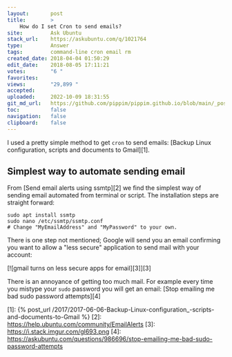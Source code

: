 ```yaml
---
layout:       post
title:        >
    How do I set Cron to send emails?
site:         Ask Ubuntu
stack_url:    https://askubuntu.com/q/1021764
type:         Answer
tags:         command-line cron email rm
created_date: 2018-04-04 01:50:29
edit_date:    2018-08-05 17:11:21
votes:        "6 "
favorites:    
views:        "29,899 "
accepted:     
uploaded:     2022-10-09 18:31:55
git_md_url:   https://github.com/pippim/pippim.github.io/blob/main/_posts/2018/2018-04-04-How-do-I-set-Cron-to-send-emails_.md
toc:          false
navigation:   false
clipboard:    false
---
```


I used a pretty simple method to get `cron` to send emails: [Backup Linux configuration, scripts and documents to Gmail][1].

## Simplest way to automate sending email

From [Send email alerts using ssmtp][2] we find the simplest way of sending email automated from terminal or script. The installation steps are straight forward:

``` 
sudo apt install ssmtp
sudo nano /etc/ssmtp/ssmtp.conf
# Change "MyEmailAddress" and "MyPassword" to your own.
```

There  is one step not mentioned; Google will send you an email confirming you want to allow a "less secure" application to send mail with your account:

[![gmail turns on less secure apps for email][3]][3]

There is an annoyance of getting too much mail. For example every time you mistype your `sudo` password you will get an email: [Stop emailing me bad sudo password attempts][4]


  [1]: {% post_url /2017/2017-06-06-Backup-Linux-configuration_-scripts-and-documents-to-Gmail %}
  [2]: https://help.ubuntu.com/community/EmailAlerts
  [3]: https://i.stack.imgur.com/gl693.png
  [4]: https://askubuntu.com/questions/986696/stop-emailing-me-bad-sudo-password-attempts
